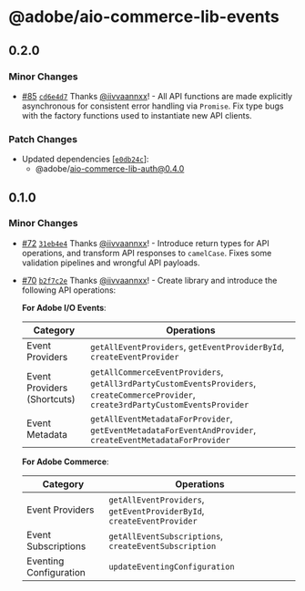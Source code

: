 # @adobe/aio-commerce-lib-events

## 0.2.0

### Minor Changes

- [#85](https://github.com/adobe/aio-commerce-sdk/pull/85) [`cd6e4d7`](https://github.com/adobe/aio-commerce-sdk/commit/cd6e4d786c82e964808b402c84e124e1db621e9e) Thanks [@iivvaannxx](https://github.com/iivvaannxx)! - All API functions are made explicitly asynchronous for consistent error handling via `Promise`. Fix type bugs with the factory functions used to instantiate new API clients.

### Patch Changes

- Updated dependencies [[`e0db24c`](https://github.com/adobe/aio-commerce-sdk/commit/e0db24c04aed9a6df72e80d5395aa41374570b6a)]:
  - @adobe/aio-commerce-lib-auth@0.4.0

## 0.1.0

### Minor Changes

- [#72](https://github.com/adobe/aio-commerce-sdk/pull/72) [`31eb4e4`](https://github.com/adobe/aio-commerce-sdk/commit/31eb4e403f30b593aafff57dc268bf9e6cf49f3e) Thanks [@iivvaannxx](https://github.com/iivvaannxx)! - Introduce return types for API operations, and transform API responses to `camelCase`. Fixes some validation pipelines and wrongful API payloads.

- [#70](https://github.com/adobe/aio-commerce-sdk/pull/70) [`b2f7c2e`](https://github.com/adobe/aio-commerce-sdk/commit/b2f7c2efb46b54ba6819a19ead465f24b9f00de9) Thanks [@iivvaannxx](https://github.com/iivvaannxx)! - Create library and introduce the following API operations:

  **For Adobe I/O Events**:

  | Category                    | Operations                                                                                                                            |
  | --------------------------- | ------------------------------------------------------------------------------------------------------------------------------------- |
  | Event Providers             | `getAllEventProviders`, `getEventProviderById`, `createEventProvider`                                                                 |
  | Event Providers (Shortcuts) | `getAllCommerceEventProviders`, `getAll3rdPartyCustomEventsProviders`, `createCommerceProvider`, `create3rdPartyCustomEventsProvider` |
  | Event Metadata              | `getAllEventMetadataForProvider`, `getEventMetadataForEventAndProvider`, `createEventMetadataForProvider`                             |

  **For Adobe Commerce**:

  | Category               | Operations                                                            |
  | ---------------------- | --------------------------------------------------------------------- |
  | Event Providers        | `getAllEventProviders`, `getEventProviderById`, `createEventProvider` |
  | Event Subscriptions    | `getAllEventSubscriptions`, `createEventSubscription`                 |
  | Eventing Configuration | `updateEventingConfiguration`                                         |
